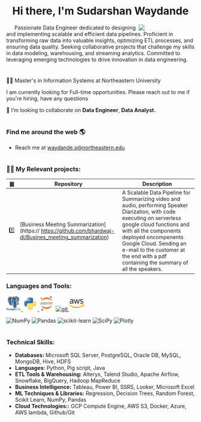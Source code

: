 <h1 align="center">Hi there, I'm Sudarshan Waydande</h1>

<img align='right' src='https://github.com/SudWay/SudWay/blob/main/gifgiphy.gif' width='150"'>

&ensp; &ensp;  Passionate Data Engineer dedicated to designing and implementing scalable and efficient data pipelines. Proficient in transforming raw data into valuable insights, optimizing ETL processes, and ensuring data quality. Seeking collaborative projects that challenge my skills in data modeling, warehousing, and streaming analytics. Committed to leveraging emerging technologies to drive innovation in data engineering.

#

👨‍🎓 Master's in Information Systems at Northeastern University

I am currently looking for Full-time opportunities. Please reach out to me if you're hiring, have any questions 

👯 I’m looking to collaborate on **Data Engineer**, **Data Analyst.**

#

### Find me around the web 🌎

* Reach me at <a href = "mailto: waydande.s@northeastern.edu">waydande.s@northeastern.edu</a>  </h3>

#

### 🧑‍💻 My Relevant projects:

|䷛| Repository| Description|
|---|---|---|
|1️⃣|[Business Meeting Summarization](https:// https://github.com/bhardwaj-di/Busines_meeting_summarization)| A Scalable Data Pipeline for Summarizing video and audio, performing Speaker Diarization, with code executing on serverless google cloud functions and with all the components deployed oncompenents Google Cloud. Sending an e-mail to the customer at the end with a pdf containing the summary of all the speakers.|

 ###  Languages and Tools:

 <a href="https://www.postgresql.org" target="_blank"> <img src="https://raw.githubusercontent.com/devicons/devicon/master/icons/postgresql/postgresql-original-wordmark.svg" alt="postgresql" width="40" height="40"/> </a>  <a href="https://www.python.org" target="_blank"> <img src="https://raw.githubusercontent.com/devicons/devicon/master/icons/python/python-original.svg" alt="python" width="40" height="40"/> </a> 
 <img height="40" src="https://raw.githubusercontent.com/github/explore/80688e429a7d4ef2fca1e82350fe8e3517d3494d/topics/jupyter-notebook/jupyter-notebook.png">
    <a href="https://git-scm.com/" target="_blank"> <img src="https://www.vectorlogo.zone/logos/git-scm/git-scm-icon.svg" alt="git" width="40" height="40"/> </a>
    <a href="https://aws.amazon.com" target="_blank"> <img src="https://raw.githubusercontent.com/devicons/devicon/master/icons/amazonwebservices/amazonwebservices-original-wordmark.svg" alt="aws" width="40" height="40"/> </a>  

![NumPy](https://img.shields.io/badge/numpy-%23013243.svg?style=for-the-badge&logo=numpy&logoColor=white) ![Pandas](https://img.shields.io/badge/pandas-%23150458.svg?style=for-the-badge&logo=pandas&logoColor=white) ![scikit-learn](https://img.shields.io/badge/scikit--learn-%23F7931E.svg?style=for-the-badge&logo=scikit-learn&logoColor=white) ![SciPy](https://img.shields.io/badge/SciPy-%230C55A5.svg?style=for-the-badge&logo=scipy&logoColor=%white)  ![Plotly](https://img.shields.io/badge/Plotly-%233F4F75.svg?style=for-the-badge&logo=plotly&logoColor=white)
  #


 ### Technical Skills:

* **Databases:** Microsoft SQL Server, PostgreSQL, Oracle DB, MySQL, MongoDB, Hive, HDFS
* **Languages:** Python, Pig script, Java  
* **ETL Tools & Warehousing:** Alteryx, Talend Studio, Apache Airflow, Snowflake, BigQuery, Hadoop MapReduce
* **Business Intelligence:** Tableau, Power BI, SSRS, Looker, Microsoft Excel
* **ML Techniques & Libraries:** Regression, Decision Trees, Random Forest, Scikit Learn, NumPy, Pandas
* **Cloud Technologies::** GCP Compute Engine, AWS S3, Docker, Azure, AWS lambda, Github/Git

<!--
**SudWay/SudWay** is a ✨ _special_ ✨ repository because its `README.md` (this file) appears on your GitHub profile.

Here are some ideas to get you started:

- 🔭 I’m currently working on ...
- 🌱 I’m currently learning ...
- 👯 I’m looking to collaborate on ...
- 🤔 I’m looking for help with ...
- 💬 Ask me about ...
- 📫 How to reach me: ...
- 😄 Pronouns: ...
- ⚡ Fun fact: ...
-->
